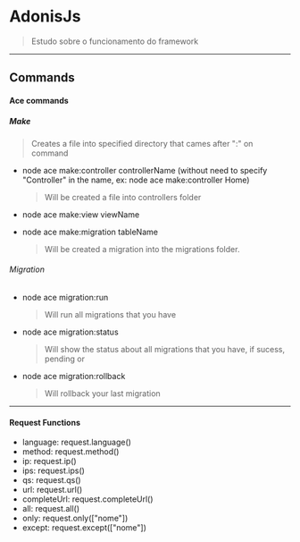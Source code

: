 # AdonisJs

> Estudo sobre o funcionamento do framework

---

## Commands

#### Ace commands

##### Make

> Creates a file into specified directory that cames after ":" on command

- node ace make:controller controllerName (without need to specify "Controller" in the name, ex: node ace make:controller Home)

  > Will be created a file into controllers folder

- node ace make:view viewName

- node ace make:migration tableName
  > Will be created a migration into the migrations folder.

###### Migration

- node ace migration:run

  > Will run all migrations that you have

- node ace migration:status
  > Will show the status about all migrations that you have, if sucess, pending or
- node ace migration:rollback
  > Will rollback your last migration

---

#### Request Functions

- language: request.language()
- method: request.method()
- ip: request.ip()
- ips: request.ips()
- qs: request.qs()
- url: request.url()
- completeUrl: request.completeUrl()
- all: request.all()
- only: request.only(["nome"])
- except: request.except(["nome"])
